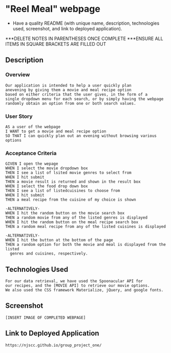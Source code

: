 # "Reel Meal" webpage

* Have a quality README (with unique name, description, technologies used, screenshot, and link to deployed application).

***DELETE NOTES IN PARENTHESES ONCE COMPLETE
***ENSURE ALL ITEMS IN SQUARE BRACKETS ARE FILLED OUT

## Description 

 ### Overview  

    Our application is intended to help a user quickly plan
    anevening by giving them a movie and meal recipe option
    based on either criteria that the user gives, in the form of a
    single dropdown menu for each search, or by simply having the webpage
    randomly obtain an option from one or both search values. 

### User Story 

    AS a user of the webpage
    I WANT to get a movie and meal recipe option
    SO THAT I can quickly plan out an evening without browsing various options

### Acceptance Criteria 

    GIVEN I open the wepage
    WHEN I select the movie dropdown box
    THEN I see a list of lsited movie genres to select from
    WHEN I hit submit
    THEN a movie result is returned and shown in the result box
    WHEN I select the food drop down box
    THEN I see a list of listedcuisines to choose from
    WHEN I hit submit
    THEN a meal recipe from the cuisine of my choice is shown

    -ALTERNATIVELY-
    WHEN I hit the random button on the movie search box
    THEN a random movie from any of the listed genres is displayed
    WHEN I hit the random button on the meal recipe search box
    THEN a random meal recipe from any of the listed cuisines is displayed

    -ALTERNATIVELY-
    WHEN I hit the button at the bottom of the page
    THEN a random option for both the movie and meal is displayed from the listed
      genres and cuisines, respectively.

## Technologies Used 

    For our data retrieval, we have used the Spoonacular API for
    our recipes, and the [MOVIE API] to retrieve our movie options.
    We also used the CSS framework Materialize, jQuery, and google fonts.
    
## Screenshot  

    [INSERT IMAGE OF COMPLETED WEBPAGE]

## Link to Deployed Application  

    https://njscc.github.io/group_project_one/ 